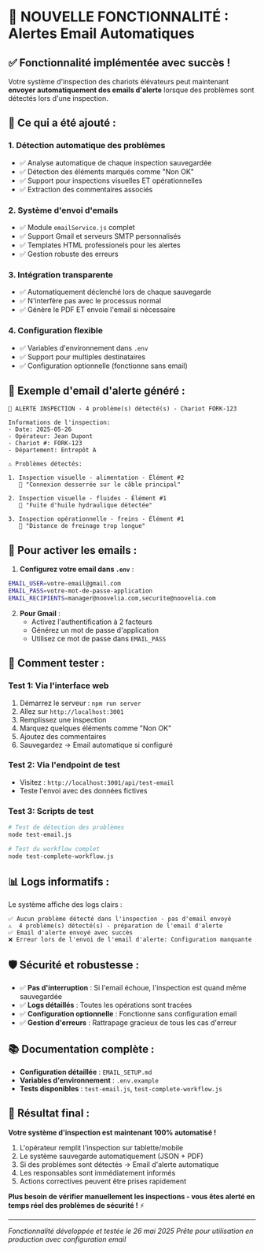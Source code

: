 # 🚨 NOUVELLE FONCTIONNALITÉ : Alertes Email Automatiques

## ✅ Fonctionnalité implémentée avec succès !

Votre système d'inspection des chariots élévateurs peut maintenant **envoyer automatiquement des emails d'alerte** lorsque des problèmes sont détectés lors d'une inspection.

## 🎯 Ce qui a été ajouté :

### 1. **Détection automatique des problèmes**
- ✅ Analyse automatique de chaque inspection sauvegardée
- ✅ Détection des éléments marqués comme "Non OK"
- ✅ Support pour inspections visuelles ET opérationnelles
- ✅ Extraction des commentaires associés

### 2. **Système d'envoi d'emails**
- ✅ Module `emailService.js` complet
- ✅ Support Gmail et serveurs SMTP personnalisés
- ✅ Templates HTML professionels pour les alertes
- ✅ Gestion robuste des erreurs

### 3. **Intégration transparente**
- ✅ Automatiquement déclenché lors de chaque sauvegarde
- ✅ N'interfère pas avec le processus normal
- ✅ Génère le PDF ET envoie l'email si nécessaire

### 4. **Configuration flexible**
- ✅ Variables d'environnement dans `.env`
- ✅ Support pour multiples destinataires
- ✅ Configuration optionnelle (fonctionne sans email)

## 📧 Exemple d'email d'alerte généré :

```
🚨 ALERTE INSPECTION - 4 problème(s) détecté(s) - Chariot FORK-123

Informations de l'inspection:
- Date: 2025-05-26
- Opérateur: Jean Dupont
- Chariot #: FORK-123
- Département: Entrepôt A

⚠️ Problèmes détectés:

1. Inspection visuelle - alimentation - Élément #2
   💬 "Connexion desserrée sur le câble principal"

2. Inspection visuelle - fluides - Élément #1
   💬 "Fuite d'huile hydraulique détectée"

3. Inspection opérationnelle - freins - Élément #1
   💬 "Distance de freinage trop longue"
```

## 🔧 Pour activer les emails :

1. **Configurez votre email dans `.env`** :
```bash
EMAIL_USER=votre-email@gmail.com
EMAIL_PASS=votre-mot-de-passe-application
EMAIL_RECIPIENTS=manager@noovelia.com,securite@noovelia.com
```

2. **Pour Gmail** :
   - Activez l'authentification à 2 facteurs
   - Générez un mot de passe d'application
   - Utilisez ce mot de passe dans `EMAIL_PASS`

## 🧪 Comment tester :

### Test 1: Via l'interface web
1. Démarrez le serveur : `npm run server`
2. Allez sur `http://localhost:3001`
3. Remplissez une inspection
4. Marquez quelques éléments comme "Non OK"
5. Ajoutez des commentaires
6. Sauvegardez → Email automatique si configuré

### Test 2: Via l'endpoint de test
- Visitez : `http://localhost:3001/api/test-email`
- Teste l'envoi avec des données fictives

### Test 3: Scripts de test
```bash
# Test de détection des problèmes
node test-email.js

# Test du workflow complet
node test-complete-workflow.js
```

## 📊 Logs informatifs :

Le système affiche des logs clairs :
```
✅ Aucun problème détecté dans l'inspection - pas d'email envoyé
⚠️  4 problème(s) détecté(s) - préparation de l'email d'alerte
✅ Email d'alerte envoyé avec succès
❌ Erreur lors de l'envoi de l'email d'alerte: Configuration manquante
```

## 🛡️ Sécurité et robustesse :

- ✅ **Pas d'interruption** : Si l'email échoue, l'inspection est quand même sauvegardée
- ✅ **Logs détaillés** : Toutes les opérations sont tracées
- ✅ **Configuration optionnelle** : Fonctionne sans configuration email
- ✅ **Gestion d'erreurs** : Rattrapage gracieux de tous les cas d'erreur

## 📚 Documentation complète :

- **Configuration détaillée** : `EMAIL_SETUP.md`
- **Variables d'environnement** : `.env.example`
- **Tests disponibles** : `test-email.js`, `test-complete-workflow.js`

## 🎉 Résultat final :

**Votre système d'inspection est maintenant 100% automatisé !**

1. L'opérateur remplit l'inspection sur tablette/mobile
2. Le système sauvegarde automatiquement (JSON + PDF)
3. Si des problèmes sont détectés → Email d'alerte automatique
4. Les responsables sont immédiatement informés
5. Actions correctives peuvent être prises rapidement

**Plus besoin de vérifier manuellement les inspections - vous êtes alerté en temps réel des problèmes de sécurité !** ⚡

---

*Fonctionnalité développée et testée le 26 mai 2025*
*Prête pour utilisation en production avec configuration email*
